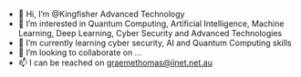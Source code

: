 - 👋 Hi, I’m @Kingfisher Advanced Technology
- 👀 I’m interested in Quantum Computing, Artificial Intelligence, Machine Learning, Deep Learning, Cyber Security and Advanced Technologies
- 🌱 I’m currently learning cyber security, AI and Quantum Computing skills
- 💞️ I’m looking to collaborate on ...
- 📫 I can be reached on graemethomas@iinet.net.au

<!---
KingfisherAdvTech/KingfisherAdvTech is a ✨ special ✨ repository because its `README.md` (this file) appears on your GitHub profile.
You can click the Preview link to take a look at your changes.
--->

